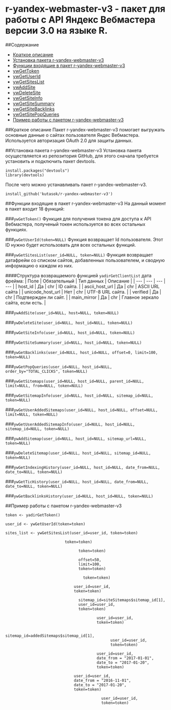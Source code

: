 # r-yandex-webmaster-v3 - пакет для работы с API Яндекс Вебмастера версии 3.0 на языке R.

##Содержание
* [Краткое описание](https://github.com/kutasok/r-yandex-webmaster-v3/blob/master/README.md#Краткое-описание)
* [Установка пакета r-yandex-webmaster-v3](https://github.com/kutasok/r-yandex-webmaster-v3/blob/master/README.md#Установка-пакета-r-yandex-webmaster-v3)
* [Функции входящие в пакет r-yandex-webmaster-v3](https://github.com/kutasok/r-yandex-webmaster-v3/blob/master/README.md#Функции-входящие-в-пакет-r-yandex-webmaster-v3)
* [ywGetToken](https://github.com/kutasok/r-yandex-webmaster-v3/blob/master/README.md#ywgettoken)
* [ywGetUserId](https://github.com/kutasok/r-yandex-webmaster-v3/blob/master/README.md#ywgetuseridtokennull)
* [ywGetSitesList](https://github.com/kutasok/r-yandex-webmaster-v3/blob/master/README.md#ywgetsiteslistuser_idnull-tokennull)
* [ywAddSite](https://github.com/kutasok/r-yandex-webmaster-v3/blob/master/README.md#ywaddsitehost-user_idnull-tokennull)
* [ywDeleteSite](https://github.com/kutasok/r-yandex-webmaster-v3/blob/master/README.md#ywdeletesitehost_id-user_idnull-tokennull)
* [ywGetSiteInfo](https://github.com/kutasok/r-yandex-webmaster-v3/blob/master/README.md#ywgetsiteinfohost_id-user_idnull-tokennull)
* [ywGetSiteSummary](https://github.com/kutasok/r-yandex-webmaster-v3/blob/master/README.md#ywgetsitesummaryhost_id-user_idnull-tokennull)
* [ywGetSiteBacklinks](https://github.com/kutasok/r-yandex-webmaster-v3/blob/master/README.md#ywgetsitebacklinkshost_id-offset0-limit100-user_idnull-tokennull)
* [ywGetSitePopQueries](https://github.com/kutasok/r-yandex-webmaster-v3/blob/master/README.md#ywgetsitepopquerieshost_id-order_bytotal_clicks-user_idnull-tokennull)
* [Пример работы с пакетом r-yandex-webmaster-v3](https://github.com/kutasok/r-yandex-webmaster-v3/blob/master/README.md#Пример-работы-с-пакетом-r-yandex-webmaster-v3)

##Краткое описание
Пакет r-yandex-webmaster-v3 помогает выгружать основные данные о сайтах пользователя Яндес Вебмастера.
Используется авторизация OAuth 2.0 для защиты данных.

##Установка пакета r-yandex-webmaster-v3
Установка пакета осуществляется из репозитория GitHub, для этого сначала требуется установить и подключить пакет devtools.

```
install.packages("devtools")
library(devtools)
```

После чего можно устанавливать пакет r-yandex-webmaster-v3.

`install_github('kutasok/r-yandex-webmaster-v3')`

##Функции входящие в пакет r-yandex-webmaster-v3
На данный момент в пакет входит 18 функций:

###`ywGetToken()`
Функция для получения токена для доступа к API Вебмастера, полученый токен используется во всех остальных функциях.

###`ywGetUserId(token=NULL)`
Функция возвращает Id пользователя. Этот ID нужно будет использовать для всех остальных функций.

###`ywGetSitesList(user_id=NULL, token=NULL)`
Функция возвращает датафрейм со списком сайтов, добавленных пользователем, и сводную информацию о каждом из них.

####Структура возвращаемого функцией `yadirGetClientList` дата фрейма:
| Поле | Обязательный | Тип данных | Описание |
| --- | --- | --- | --- |
| host_id | Да | chr | ID сайта. |
| ascii_host_url | Да | chr | ASCII URL сайта |
| unicode_host_url | Нет | chr | UTF-8 URL сайта. |
| verified | Да | chr | Подтвержден ли сайт. |
| main_mirror | Да | chr | Главное зеркало сайта, если есть. |

###`ywAddSite(user_id=NULL, host=NULL, token=NULL)`

###`ywDeleteSite(user_id=NULL, host_id=NULL, token=NULL)`

###`ywGetSiteInfo(user_id=NULL, host_id=NULL, token=NULL)`

###`ywGetSiteSummary(user_id=NULL, host_id=NULL, token=NULL)`

###`ywGetBacklinks(user_id=NULL, host_id=NULL, offset=0, limit=100, token=NULL)`

###`ywGetPopQueries(user_id=NULL, host_id=NULL, order_by="TOTAL_CLICKS", token=NULL)`

###`ywGetSitemaps(user_id=NULL, host_id=NULL, parent_id=NULL, limit=NULL, from=NULL, token=NULL)`

###`ywGetSitemapInfo(user_id=NULL, host_id=NULL, sitemap_id=NULL, token=NULL)`

###`ywGetUserAddedSitemaps(user_id=NULL, host_id=NULL, offset=NULL, limit=NULL, token=NULL)`

###`ywGetUserAddedSitemapInfo(user_id=NULL, host_id=NULL, sitemap_id=NULL, token=NULL)`

###`ywAddSitemap(user_id=NULL, host_id=NULL, sitemap_url=NULL, token=NULL)`

###`ywDeleteSitemap(user_id=NULL, host_id=NULL, sitemap_id=NULL, token=NULL)`

###`ywGetIndexingHistory(user_id=NULL, host_id=NULL, date_from=NULL, date_to=NULL, token=NULL)`

###`ywGetTicHistory(user_id=NULL, host_id=NULL, date_from=NULL, date_to=NULL, token=NULL)`

###`ywGetBacklinksHistory(user_id=NULL, host_id=NULL, token=NULL)`


##Пример работы с пакетом r-yandex-webmaster-v3

`token <- yadirGetToken()`

`user_id <- ywGetUserId(token=token)`

`sites_list <- ywGetSitesList(user_id=user_id, token=token)`

```siteInfo <- ywGetSiteInfo(host_id=sites_list$host_id[1], 
                          token=token)
```
```siteSummary <- ywGetSiteSummary(host_id=sites_list$host_id[1], 
                                token=token)
```
```siteBacklinks <- ywGetBacklinks(host_id=sites_list$host_id[1], 
                                offset=50, 
                                limit=100, 
                                token=token)
```
```sitePopQueries <- ywGetPopQueries(host_id=sites_list$host_id[1], 
                                  token=token)
```
```siteSitemaps <- ywGetSitemaps(host_id=sites_list$host_id[5], 
                              user_id=user_id, 
                              token=token)
```
```sitemapInfo <- ywGetSitemapInfo(host_id=sites_list$host_id[5], 
                                sitemap_id=siteSitemaps$sitemap_id[1], 
                                user_id=user_id, 
                                token=token)
```
```addedSitemaps <- ywGetUserAddedSitemaps(host_id=sites_list$host_id[2], 
                                        user_id=user_id, 
                                        token=token)
```
```addedSitemapsInfo<- ywGetUserAddedSitemapInfo(host_id=sites_list$host_id[2], 
                                              sitemap_id=addedSitemaps$sitemap_id[1], 
                                              user_id=user_id, 
                                              token=token)
```
```indexingHistory <- ywGetIndexingHistory(host_id=sites_list$host_id[1], 
                                        user_id=user_id, 
                                        date_from = "2017-01-01", 
                                        date_to = "2017-01-20",
                                        token=token)
```
```TICHistory <- ywGetTicHistory(host_id=sites_list$host_id[1], 
                              user_id=user_id, 
                              date_from = "2016-11-01", 
                              date_to = "2017-01-20",
                              token=token)
```
```backlinksHistory <- ywGetBacklinksHistory(host_id=sites_list$host_id[1], 
                                          user_id=user_id,
                                          token=token)
```





